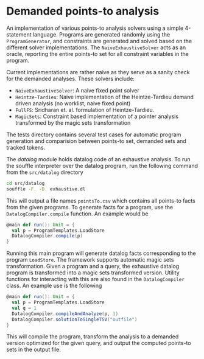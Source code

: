 # Demanded points-to analysis
An implementation of various points-to analysis solvers using a simple 4-statement language.
Programs are generated randomly using the `ProgramGenerator`, and constraints are generated and solved based on the
different solver implementations.
The `NaiveExhaustiveSolver` acts as an oracle, reporting the entire points-to set for all constraint variables in the
program.

Current implementations are rather naive as they serve as a sanity check for the demanded analyses. 
These solvers include:
 - `NaiveExhaustiveSolver`: A naive fixed point solver
 - `Heintze-Tardieu`: Naive implementation of the Heintze-Tardieu demand driven analysis (no worklist, naive fixed point)
 - `FullFS`: Sridharan et. al. formulation of Heintze-Tardieu.
 - `MagicSets`: Constraint based implementation of a pointer analysis transformed by the magic sets transformation

The tests directory contains several test cases for automatic program generation and comparision between points-to set,
demanded sets and tracked tokens.

The *datalog* module holds datalog code of an exhaustive analysis. 
To run the souffle interpreter over the datalog program, run the following command from the
`src/datalog` directory

```bash
cd src/datalog
souffle -F. -D. exhaustive.dl
```

This will output a file names `pointsTo.csv` which contains all points-to facts from the given programs.
To generate facts for a program, use the `DatalogCompiler.compile` function. An example would be

```scala
@main def run(): Unit = {
  val p = ProgramTemplates.LoadStore
  DatalogCompiler.compile(p)
}
```

Running this main program will generate datalog facts corresponding to the program `LoadStore`.
The framework supports automatic magic sets transformation. Given a program and a query, the exhaustive datalog program
is transformed into a magic sets transformed version. Utility functions for interacting with this are also found in the
`DatalogCompiler` class. An example use is the following
```scala
@main def run(): Unit = {
  val p = ProgramTemplates.LoadStore
  val q = 1
  DatalogCompiler.compileAndAnalyze(p, 1)
  DatalogCompiler.solutionToSingleTSV("outfile")
}
```
This will compile the program, transform the analysis to a demanded version optimized for the given query, and output
the computed points-to sets in the output file.